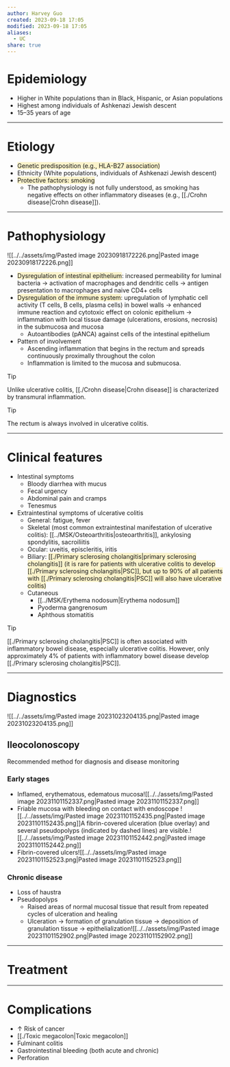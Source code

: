 ```yaml
---
author: Harvey Guo
created: 2023-09-18 17:05
modified: 2023-09-18 17:05
aliases:
  - UC
share: true
---
```


# Epidemiology
- Higher in White populations than in Black, Hispanic, or Asian populations
- Highest among individuals of Ashkenazi Jewish descent
- 15–35 years of age

---
# Etiology
- <span style="background:rgba(240, 200, 0, 0.2)">Genetic predisposition (e.g., HLA-B27 association)</span>
- Ethnicity (White populations, individuals of Ashkenazi Jewish descent)
- <span style="background:rgba(240, 200, 0, 0.2)">Protective factors: smoking</span>
	- The pathophysiology is not fully understood, as smoking has negative effects on other inflammatory diseases (e.g., [[./Crohn disease|Crohn disease]]). 

---
# Pathophysiology
![[../../assets/img/Pasted image 20230918172226.png|Pasted image 20230918172226.png]]
- <span style="background:rgba(240, 200, 0, 0.2)">Dysregulation of intestinal epithelium</span>: increased permeability for luminal bacteria  → activation of macrophages and dendritic cells → antigen presentation to macrophages and naive CD4+ cells
- <span style="background:rgba(240, 200, 0, 0.2)">Dysregulation of the immune system</span>: upregulation of lymphatic cell activity (T cells, B cells, plasma cells) in bowel walls → enhanced immune reaction and cytotoxic effect on colonic epithelium → inflammation with local tissue damage (ulcerations, erosions, necrosis) in the submucosa and mucosa
	- Autoantibodies (pANCA) against cells of the intestinal epithelium
- Pattern of involvement
	- Ascending inflammation that begins in the rectum and spreads continuously proximally throughout the colon 
	- Inflammation is limited to the mucosa and submucosa.
 
 >[!tip] 
>Unlike ulcerative colitis, [[./Crohn disease|Crohn disease]] is characterized by transmural inflammation.

>[!tip] 
>The rectum is always involved in ulcerative colitis.

---
# Clinical features
- Intestinal symptoms
	- Bloody diarrhea with mucus
	- Fecal urgency
	- Abdominal pain and cramps
	- Tenesmus
- Extraintestinal symptoms of ulcerative colitis
	- General: fatigue, fever
	- Skeletal (most common extraintestinal manifestation of ulcerative colitis): [[../MSK/Osteoarthritis|osteoarthritis]], ankylosing spondylitis, sacroiliitis
	- Ocular: uveitis, episcleritis, iritis
	- Biliary: <span style="background:rgba(240, 200, 0, 0.2)">[[./Primary sclerosing cholangitis|primary sclerosing cholangitis]] (it is rare for patients with ulcerative colitis to develop [[./Primary sclerosing cholangitis|PSC]], but up to 90% of all patients with [[./Primary sclerosing cholangitis|PSC]] will also have ulcerative colitis)</span>
	- Cutaneous
		- [[../MSK/Erythema nodosum|Erythema nodosum]]
		- Pyoderma gangrenosum
		- Aphthous stomatitis

>[!tip] 
>[[./Primary sclerosing cholangitis|PSC]] is often associated with inflammatory bowel disease, especially ulcerative colitis. However, only approximately 4% of patients with inflammatory bowel disease develop [[./Primary sclerosing cholangitis|PSC]].



---
# Diagnostics
![[../../assets/img/Pasted image 20231023204135.png|Pasted image 20231023204135.png]]
## Ileocolonoscopy
Recommended method for diagnosis and disease monitoring
### Early stages
- Inflamed, erythematous, edematous mucosa![[../../assets/img/Pasted image 20231101152337.png|Pasted image 20231101152337.png]] 
- Friable mucosa with bleeding on contact with endoscope ![[../../assets/img/Pasted image 20231101152435.png|Pasted image 20231101152435.png]]A fibrin-covered ulceration (blue overlay) and several pseudopolyps (indicated by dashed lines) are visible.![[../../assets/img/Pasted image 20231101152442.png|Pasted image 20231101152442.png]]
- Fibrin-covered ulcers![[../../assets/img/Pasted image 20231101152523.png|Pasted image 20231101152523.png]]
### Chronic disease
- Loss of haustra
- Pseudopolyps 
	- Raised areas of normal mucosal tissue that result from repeated cycles of ulceration and healing
	- Ulceration → formation of granulation tissue → deposition of granulation tissue → epithelialization![[../../assets/img/Pasted image 20231101152902.png|Pasted image 20231101152902.png]]

---
# Treatment


---
# Complications
- ↑ Risk of cancer
- [[./Toxic megacolon|Toxic megacolon]]
- Fulminant colitis
- Gastrointestinal bleeding (both acute and chronic)
- Perforation
